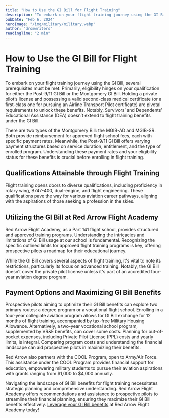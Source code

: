 ```yaml
---
title: "How to Use the GI Bill for Flight Training"
description: "To embark on your flight training journey using the GI Bill, several prerequisites must be met. Primarily, eligibility hinges on your qualification for either the Post-9/11 GI Bill or the Montgomery GI Bill. Holding a private pilot’s license and possessing a valid second-class medical certificate (or a first-class one for pursuing an Airline Transport Pilot certificate) are pivotal requirements to unlock these benefits. Notably, Survivors’ and Dependents’ Educational Assistance (DEA) doesn’t extend to flight training benefits under the GI Bill."
pubDate: "Feb 6, 2024"
heroImage: "/img/military/military.webp"
author: "dromwriters"
readingTime: "2 min"
---
```


# How to Use the GI Bill for Flight Training

To embark on your flight training journey using the GI Bill, several prerequisites must be met. Primarily, eligibility hinges on your qualification for either the Post-9/11 GI Bill or the Montgomery GI Bill. Holding a private pilot’s license and possessing a valid second-class medical certificate (or a first-class one for pursuing an Airline Transport Pilot certificate) are pivotal requirements to unlock these benefits. Notably, Survivors’ and Dependents’ Educational Assistance (DEA) doesn’t extend to flight training benefits under the GI Bill.

There are two types of the Montgomery Bill: the MGIB-AD and MGIB-SR. Both provide reimbursement for approved flight school fees, each with specific payment rates. Meanwhile, the Post-9/11 GI Bill offers varying payment structures based on service duration, entitlement, and the type of enrolled program. Understanding these payment rates and your eligibility status for these benefits is crucial before enrolling in flight training.

## Qualifications Attainable through Flight Training

Flight training opens doors to diverse qualifications, including proficiency in rotary wing, B747-400, dual-engine, and flight engineering. These qualifications pave the way for various aviation career pathways, aligning with the aspirations of those seeking a profession in the skies.

## Utilizing the GI Bill at Red Arrow Flight Academy

Red Arrow Flight Academy, as a Part 141 flight school, provides structured and approved training programs. Understanding the intricacies and limitations of GI Bill usage at our school is fundamental. Recognizing the specific outlined limits for approved flight training programs is key, offering prospective pilots a roadmap for their educational journey.

While the GI Bill covers several aspects of flight training, it's vital to note its restrictions, particularly its focus on advanced training. Notably, the GI Bill doesn’t cover the private pilot license unless it's part of an accredited four-year aviation degree program.

## Payment Options and Maximizing GI Bill Benefits

Prospective pilots aiming to optimize their GI Bill benefits can explore two primary routes: a degree program or a vocational flight school. Enrolling in a four-year collegiate aviation program allows for GI Bill exchange for 12 months of flight training, accompanied by tax-free Military Housing Allowance. Alternatively, a two-year vocational school program, supplemented by VR&E benefits, can cover some costs. Planning for out-of-pocket expenses, including Private Pilot License (PPL) costs and yearly limits, is integral. Comparing program costs and understanding the financial landscape can aid prospective pilots in maximizing their benefits.

Red Arrow also partners with the COOL Program, open to Army/Air Force. This assistance under the COOL Program provides financial support for education, empowering military students to pursue their aviation aspirations with grants ranging from $1,000 to $4,000 annually.

Navigating the landscape of GI Bill benefits for flight training necessitates strategic planning and comprehensive understanding. Red Arrow Flight Academy offers recommendations and assistance to prospective pilots to streamline their financial planning, ensuring they maximize their GI Bill benefits effectively. [Leverage your GI Bill benefits](https://red-arrow.rightrudder.marketing/flight-programs/military-rotor-transition/) at Red Arrow Flight Academy today!
